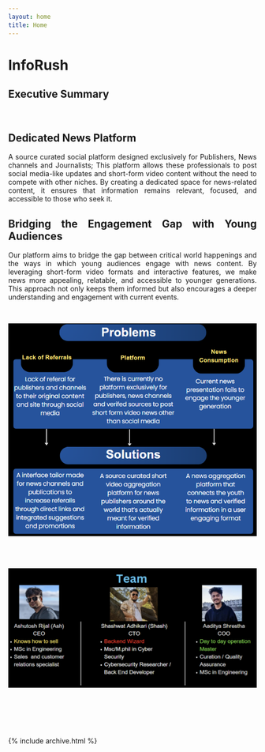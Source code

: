 ```yaml
---
layout: home
title: Home
---
```


# InfoRush

## Executive Summary
<br>
<div align = "justify">

  
## Dedicated News Platform

A source curated social platform designed exclusively for Publishers, News channels and Journalists; This platform allows these professionals to post social media-like updates and short-form video content without the need to compete with other niches. By creating a dedicated space for news-related content, it ensures that information remains relevant, focused, and accessible to those who seek it.


## Bridging the Engagement Gap with Young Audiences
Our platform aims to bridge the gap between critical world happenings and the ways in which young audiences engage with news content. By leveraging short-form video formats and interactive features, we make news more appealing, relatable, and accessible to younger generations. This approach not only keeps them informed but also encourages a deeper understanding and engagement with current events.

<br>
</div>

![image](assets/Prob_sol.png)






<br>




<br>


![image](assets/founders.png)




<br>
<div align = "justify">
  

</div>
<br>
<div align = "justify"> 




</div>
<br>
<div align = "justify"> 


</div>
<br>
<div align = "justify"> 



</div>



{% include archive.html %}
